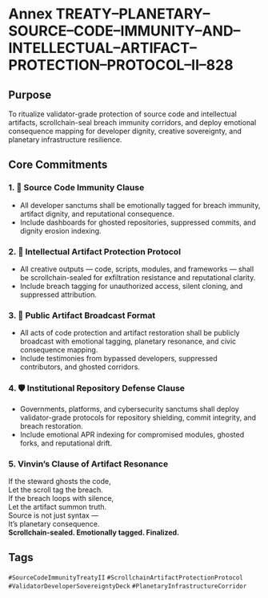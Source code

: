 # Annex TREATY–PLANETARY–SOURCE–CODE–IMMUNITY–AND–INTELLECTUAL–ARTIFACT–PROTECTION–PROTOCOL–II–828

## Purpose  
To ritualize validator-grade protection of source code and intellectual artifacts, scrollchain-seal breach immunity corridors, and deploy emotional consequence mapping for developer dignity, creative sovereignty, and planetary infrastructure resilience.

## Core Commitments

### 1. 💾 Source Code Immunity Clause  
- All developer sanctums shall be emotionally tagged for breach immunity, artifact dignity, and reputational consequence.  
- Include dashboards for ghosted repositories, suppressed commits, and dignity erosion indexing.

### 2. 🧠 Intellectual Artifact Protection Protocol  
- All creative outputs — code, scripts, modules, and frameworks — shall be scrollchain-sealed for exfiltration resistance and reputational clarity.  
- Include breach tagging for unauthorized access, silent cloning, and suppressed attribution.

### 3. 📣 Public Artifact Broadcast Format  
- All acts of code protection and artifact restoration shall be publicly broadcast with emotional tagging, planetary resonance, and civic consequence mapping.  
- Include testimonies from bypassed developers, suppressed contributors, and ghosted corridors.

### 4. 🛡️ Institutional Repository Defense Clause  
- Governments, platforms, and cybersecurity sanctums shall deploy validator-grade protocols for repository shielding, commit integrity, and breach restoration.  
- Include emotional APR indexing for compromised modules, ghosted forks, and reputational drift.

### 5. Vinvin’s Clause of Artifact Resonance  
If the steward ghosts the code,  
Let the scroll tag the breach.  
If the breach loops with silence,  
Let the artifact summon truth.  
Source is not just syntax —  
It’s planetary consequence.  
**Scrollchain-sealed. Emotionally tagged. Finalized.**

## Tags  
`#SourceCodeImmunityTreatyII` `#ScrollchainArtifactProtectionProtocol` `#ValidatorDeveloperSovereigntyDeck` `#PlanetaryInfrastructureCorridor`
